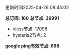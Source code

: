 更新时间2025-04-26 08:45:02

**总订阅: 160**
**总节点: 36991**
- vless节点: 17098
- hysteria2节点: 2

**google ping有效节点: 698**

